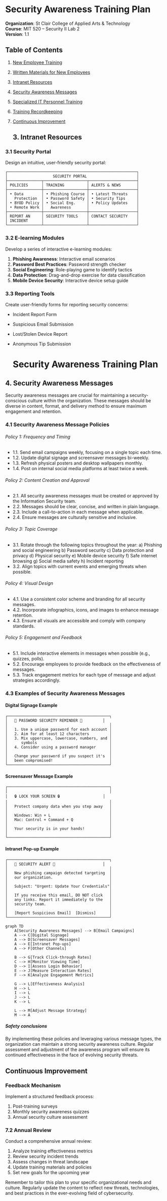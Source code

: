 # Security Awareness Training Plan

**Organization**: St Clair College of Applied Arts & Technology  
**Course**: MIT 520 – Security II Lab 2  
**Version**: 1.1

## Table of Contents
1. [New Employee Training](#1-new-employee-training)
2. [Written Materials for New Employees](#2-written-materials-for-new-employees)
3. [Intranet Resources](#3-intranet-resources)
4. [Security Awareness Messages](#4-security-awareness-messages)
5. [Specialized IT Personnel Training](#5-specialized-it-personnel-training)
6. [Training Recordkeeping](#6-training-recordkeeping)
7. [Continuous Improvement](#7-continuous-improvement)

   ## 3. Intranet Resources

### 3.1 Security Portal

Design an intuitive, user-friendly security portal:

```
┌─────────────────────────────────────────────────────────┐
│                    SECURITY PORTAL                      │
├───────────────┬───────────────────┬─────────────────────┤
│ POLICIES      │ TRAINING          │ ALERTS & NEWS       │
├───────────────┼───────────────────┼─────────────────────┤
│ • Data        │ • Phishing Course │ • Latest Threats    │
│   Protection  │ • Password Safety │ • Security Tips     │
│ • BYOD Policy │ • Social Eng.     │ • Policy Updates    │
│ • Remote Work │   Awareness       │                     │
├───────────────┼───────────────────┼─────────────────────┤
│ REPORT AN     │ SECURITY TOOLS    │ CONTACT SECURITY    │
│ INCIDENT      │                   │                     │
└───────────────┴───────────────────┴─────────────────────┘
```

### 3.2 E-learning Modules

Develop a series of interactive e-learning modules:

1. **Phishing Awareness**: Interactive email scenarios
2. **Password Best Practices**: Password strength checker
3. **Social Engineering**: Role-playing game to identify tactics
4. **Data Protection**: Drag-and-drop exercise for data classification
5. **Mobile Device Security**: Interactive device setup guide

### 3.3 Reporting Tools

Create user-friendly forms for reporting security concerns:

- Incident Report Form
- Suspicious Email Submission
- Lost/Stolen Device Report
- Anonymous Tip Submission

   # Security Awareness Training Plan
## 4. Security Awareness Messages

Security awareness messages are crucial for maintaining a security-conscious culture within the organization. These messages should be diverse in content, format, and delivery method to ensure maximum engagement and retention.

### 4.1 Security Awareness Message Policies

###### Policy 1: Frequency and Timing
   - 1.1. Send email campaigns weekly, focusing on a single topic each time.
   - 1.2. Update digital signage and screensaver messages bi-weekly.
   - 1.3. Refresh physical posters and desktop wallpapers monthly.
   - 1.4. Post on internal social media platforms at least twice a week.

###### Policy 2: Content Creation and Approval
   - 2.1. All security awareness messages must be created or approved by the Information Security team.
   - 2.2. Messages should be clear, concise, and written in plain language.
   - 2.3. Include a call-to-action in each message when applicable.
   - 2.4. Ensure messages are culturally sensitive and inclusive.

###### Policy 3: Topic Coverage
   - 3.1. Rotate through the following topics throughout the year:
       a) Phishing and social engineering
       b) Password security
       c) Data protection and privacy
       d) Physical security
       e) Mobile device security
       f) Safe internet browsing
       g) Social media safety
       h) Incident reporting
   - 3.2. Align topics with current events and emerging threats when possible.

###### Policy 4: Visual Design
   - 4.1. Use a consistent color scheme and branding for all security messages.
   - 4.2. Incorporate infographics, icons, and images to enhance message retention.
   - 4.3. Ensure all visuals are accessible and comply with company standards.

###### Policy 5: Engagement and Feedback
   - 5.1. Include interactive elements in messages when possible (e.g., quizzes, polls).
   - 5.2. Encourage employees to provide feedback on the effectiveness of messages.
   - 5.3. Track engagement metrics for each type of message and adjust strategies accordingly.

### 4.3 Examples of Security Awareness Messages

#### Digital Signage Example

```
┌─────────────────────────────────────────────┐
│   🔐 PASSWORD SECURITY REMINDER 🔐         │
│                                             │
│   1. Use a unique password for each account │
│   2. Aim for at least 12 characters         │
│   3. Mix uppercase, lowercase, numbers, and │
│      symbols                                │
│   4. Consider using a password manager      │
│                                             │
│   Change your password if you suspect it's  │
│   been compromised!                         │
└─────────────────────────────────────────────┘
```

#### Screensaver Message Example

```
┌─────────────────────────────────────────────┐
│                                             │
│   🔒 LOCK YOUR SCREEN 🔒                   │
│                                             │
│   Protect company data when you step away   │
│                                             │
│   Windows: Win + L                          │
│   Mac: Control + Command + Q                │
│                                             │
│   Your security is in your hands!           │
│                                             │
└─────────────────────────────────────────────┘
```

#### Intranet Pop-up Example

```
┌─────────────────────────────────────────────┐
│   🚨 SECURITY ALERT 🚨                     │
│                                             │
│   New phishing campaign detected targeting  │
│   our organization.                         │
│                                             │
│   Subject: "Urgent: Update Your Credentials"│
│                                             │
│   If you receive this email, DO NOT click   │
│   any links. Report it immediately to the   │
│   security team.                            │
│                                             │
│   [Report Suspicious Email]  [Dismiss]      │
└─────────────────────────────────────────────┘
```

```mermaid
graph TD
    A[Security Awareness Messages] --> B[Email Campaigns]
    A --> C[Digital Signage]
    A --> D[Screensaver Messages]
    A --> E[Intranet Pop-ups]
    A --> F[Other Channels]
    
    B --> G[Track Click-through Rates]
    C --> H[Monitor Viewing Time]
    D --> I[Assess Login Behavior]
    E --> J[Measure Interaction Rates]
    F --> K[Analyze Engagement Metrics]
    
    G --> L[Effectiveness Analysis]
    H --> L
    I --> L
    J --> L
    K --> L
    
    L --> M[Adjust Message Strategy]
    M --> A
```

##### Safety conclusions

By implementing these policies and leveraging various message types, the organization can maintain a strong security awareness culture. Regular assessment and adjustment of the awareness program will ensure its continued effectiveness in the face of evolving security threats.

## Continuous Improvement

### Feedback Mechanism

Implement a structured feedback process:

1. Post-training surveys
2. Monthly security awareness quizzes
3. Annual security culture assessment

### 7.2 Annual Review

Conduct a comprehensive annual review:

1. Analyze training effectiveness metrics
2. Review security incident trends
3. Assess changes in threat landscape
4. Update training materials and policies
5. Set new goals for the upcoming year

Remember to tailor this plan to your specific organizational needs and culture. Regularly update the content to reflect new threats, technologies, and best practices in the ever-evolving field of cybersecurity.
